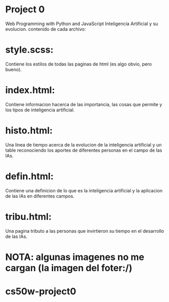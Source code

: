 # Project 0

Web Programming with Python and JavaScript
Inteligencia Artificial y su evolucion.
contenido de cada archivo:

# style.scss:
Contiene los estilos de todas las paginas de html (es algo obvio, pero bueno).

# index.html:
Contiene informacion hacerca de las importancia, las cosas que permite y los tipos de inteligencia artificial.

# histo.html:
Una linea de tiempo acerca de la evolucion de la inteligencia artificial y un table reconociendo los aportes de diferentes personas en el campo de las IAs.

# defin.html:
Contiene una definicion de lo que es la inteligencia artificial y la aplicacion de las IAs en diferentes campos.

# tribu.html:
Una pagina tributo a las personas que invirtieron su tiempo en el desarrollo de las IAs.

# NOTA: algunas imagenes no me cargan (la imagen del foter:/)
# cs50w-project0
